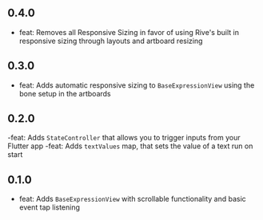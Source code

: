 ## 0.4.0

- feat: Removes all Responsive Sizing in favor of using Rive's built in responsive sizing through layouts and artboard resizing

## 0.3.0

- feat: Adds automatic responsive sizing to `BaseExpressionView` using the bone setup in the artboards

## 0.2.0

-feat: Adds `StateController` that allows you to trigger inputs from your Flutter app
-feat: Adds `textValues` map, that sets the value of a text run on start

## 0.1.0

- feat: Adds `BaseExpressionView` with scrollable functionality and basic event tap listening

